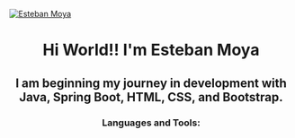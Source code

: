 <a href="https://www.linkedin.com/in/esteban-moya-mena/" target="_blank"> <img src="https://miro.medium.com/v2/resize:fit:828/format:webp/1*Bir52j_TZbbHoKNN8ZjkOw.png" alt="Esteban Moya"/> </a>

<h1 align="center">Hi World!! I'm Esteban Moya</h1>
<h2 align="center">I am beginning my journey in development with Java, Spring Boot, HTML, CSS, and Bootstrap.</h2>
<h3 align="center">Languages and Tools:</h3>
